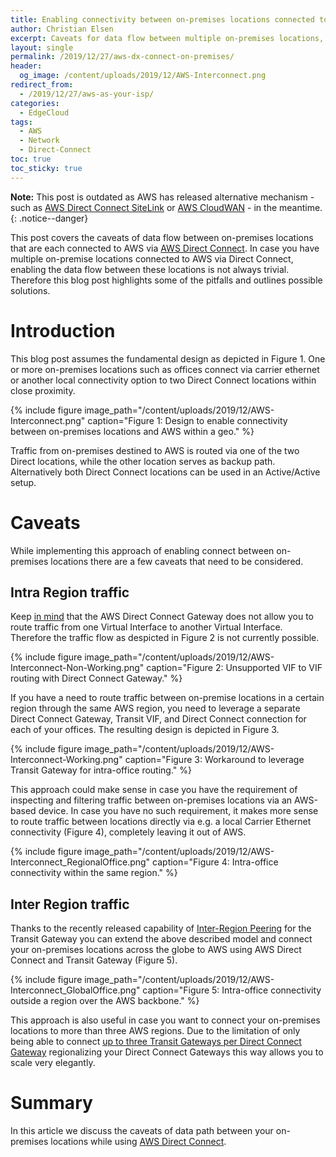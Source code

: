 ```yaml
---
title: Enabling connectivity between on-premises locations connected to AWS through Direct Connect
author: Christian Elsen
excerpt: Caveats for data flow between multiple on-premises locations, when using AWS with Direct Connect and Transit Gateway
layout: single
permalink: /2019/12/27/aws-dx-connect-on-premises/
header:
  og_image: /content/uploads/2019/12/AWS-Interconnect.png
redirect_from:
  - /2019/12/27/aws-as-your-isp/
categories:
  - EdgeCloud
tags:
  - AWS
  - Network
  - Direct-Connect
toc: true
toc_sticky: true
---
```


**Note:** This post is outdated as AWS has released alternative mechanism - such as [AWS Direct Connect SiteLink](https://aws.amazon.com/blogs/aws/new-site-to-site-connectivity-with-aws-direct-connect-sitelink/) or [AWS CloudWAN](https://aws.amazon.com/cloud-wan/) - in the meantime.
{: .notice--danger}

This post covers the caveats of data flow between on-premises locations that are each connected to AWS via [AWS Direct Connect](https://aws.amazon.com/directconnect/). In case you have multiple on-premise locations connected to AWS via Direct Connect, enabling the data flow between these locations is not always trivial. Therefore this blog post highlights some of the pitfalls and outlines possible solutions.

# Introduction

This blog post assumes the fundamental design as depicted in Figure 1. One or more on-premises locations such as offices connect via carrier ethernet or another local connectivity option to two Direct Connect locations within close proximity.

{% include figure image_path="/content/uploads/2019/12/AWS-Interconnect.png" caption="Figure 1: Design to enable connectivity between on-premises locations and AWS within a geo." %}

Traffic from on-premises destined to AWS is routed via one of the two Direct locations, while the other location serves as backup path. Alternatively both Direct Connect locations can be used in an Active/Active setup.

# Caveats

While implementing this approach of enabling connect between on-premises locations there are a few caveats that need to be considered.

## Intra Region traffic

Keep [in mind](https://edge-cloud-net.web.app/2019/09/06/dx-gateway-deep-dive/) that the AWS Direct Connect Gateway does not allow you to route traffic from one Virtual Interface to another Virtual Interface. Therefore the traffic flow as despicted in Figure 2 is not currently possible.

{% include figure image_path="/content/uploads/2019/12/AWS-Interconnect-Non-Working.png" caption="Figure 2: Unsupported VIF to VIF routing with Direct Connect Gateway." %}

If you have a need to route traffic between on-premise locations in a certain region through the same AWS region, you need to leverage a separate Direct Connect Gateway, Transit VIF, and Direct Connect connection for each of your offices. The resulting design is depicted in Figure 3.  

{% include figure image_path="/content/uploads/2019/12/AWS-Interconnect-Working.png" caption="Figure 3: Workaround to leverage Transit Gateway for intra-office routing." %}

This approach could make sense in case you have the requirement of inspecting and filtering traffic between on-premises locations via an AWS-based device. In case you have no such requirement, it makes more sense to route traffic between locations directly via e.g. a local Carrier Ethernet connectivity (Figure 4), completely leaving it out of AWS.

{% include figure image_path="/content/uploads/2019/12/AWS-Interconnect_RegionalOffice.png" caption="Figure 4: Intra-office connectivity within the same region." %}

## Inter Region traffic

Thanks to the recently released capability of [Inter-Region Peering](https://aws.amazon.com/about-aws/whats-new/2019/12/aws-transit-gateway-supports-inter-region-peering/) for the Transit Gateway you can extend the above described model and connect your on-premises locations across the globe to AWS using AWS Direct Connect and Transit Gateway (Figure 5).

{% include figure image_path="/content/uploads/2019/12/AWS-Interconnect_GlobalOffice.png" caption="Figure 5: Intra-office connectivity outside a region over the AWS backbone." %}

This approach is also useful in case you want to connect your on-premises locations to more than three AWS regions. Due to the limitation of only being able to connect [up to three Transit Gateways per Direct Connect Gateway](https://www.edge-cloud.net/2019/09/06/dx-gateway-deep-dive/) regionalizing your Direct Connect Gateways this way allows you to scale very elegantly.

# Summary

In this article we discuss the caveats of data path between your on-premises locations while using [AWS Direct Connect](https://aws.amazon.com/directconnect/).

